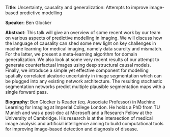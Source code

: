 **Title**: Uncertainty, causality and generalization: Attempts to improve image-based predictive modelling  

**Speaker**: Ben Glocker  

**Abstract**: This talk will give an overview of some recent work by our team on various aspects of predictive modelling in imaging. We will discuss how the language of causality can shed some new light on key challenges in machine learning for medical imaging, namely data scarcity and mismatch. For the latter, we present a meta-learning algorithm for domain generalization. We also look at some very recent results of our attempt to generate counterfactual images using deep structural causal models. Finally, we introduce a simple yet effective component for modelling spatially correlated aleatoric uncertainty in image segmentation which can be plugged into any existing network architecture. The resulting stochastic segmentation networks predict multiple plausible segmentation maps with a single forward pass.  

**Biography**: Ben Glocker is Reader (eq. Associate Professor) in Machine Learning for Imaging at Imperial College London. He holds a PhD from TU Munich and was a post-doc at Microsoft and a Research Fellow at the University of Cambridge. His research is at the intersection of medical image analysis and artificial intelligence aiming to build computational tools for improving image-based detection and diagnosis of disease.
